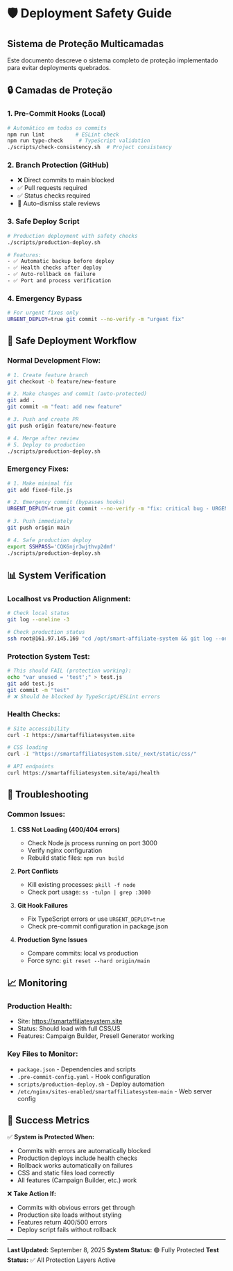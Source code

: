 # 🛡️ Deployment Safety Guide

## Sistema de Proteção Multicamadas

Este documento descreve o sistema completo de proteção implementado para evitar deployments quebrados.

## 🔒 Camadas de Proteção

### 1. Pre-Commit Hooks (Local)
```bash
# Automático em todos os commits
npm run lint          # ESLint check
npm run type-check     # TypeScript validation
./scripts/check-consistency.sh  # Project consistency
```

### 2. Branch Protection (GitHub)
- ❌ Direct commits to main blocked
- ✅ Pull requests required
- ✅ Status checks required
- 🔄 Auto-dismiss stale reviews

### 3. Safe Deploy Script
```bash
# Production deployment with safety checks
./scripts/production-deploy.sh

# Features:
- ✅ Automatic backup before deploy
- ✅ Health checks after deploy  
- ✅ Auto-rollback on failure
- ✅ Port and process verification
```

### 4. Emergency Bypass
```bash
# For urgent fixes only
URGENT_DEPLOY=true git commit --no-verify -m "urgent fix"
```

## 🚀 Safe Deployment Workflow

### Normal Development Flow:
```bash
# 1. Create feature branch
git checkout -b feature/new-feature

# 2. Make changes and commit (auto-protected)
git add .
git commit -m "feat: add new feature"

# 3. Push and create PR
git push origin feature/new-feature

# 4. Merge after review
# 5. Deploy to production
./scripts/production-deploy.sh
```

### Emergency Fixes:
```bash
# 1. Make minimal fix
git add fixed-file.js

# 2. Emergency commit (bypasses hooks)
URGENT_DEPLOY=true git commit --no-verify -m "fix: critical bug - URGENT"

# 3. Push immediately
git push origin main

# 4. Safe production deploy
export SSHPASS='CQK6njr3wjthvp2dmf'
./scripts/production-deploy.sh
```

## 📊 System Verification

### Localhost vs Production Alignment:
```bash
# Check local status
git log --oneline -3

# Check production status  
ssh root@161.97.145.169 "cd /opt/smart-affiliate-system && git log --oneline -3"
```

### Protection System Test:
```bash
# This should FAIL (protection working):
echo "var unused = 'test';" > test.js
git add test.js
git commit -m "test"
# ❌ Should be blocked by TypeScript/ESLint errors
```

### Health Checks:
```bash
# Site accessibility
curl -I https://smartaffiliatesystem.site

# CSS loading
curl -I "https://smartaffiliatesystem.site/_next/static/css/"

# API endpoints
curl https://smartaffiliatesystem.site/api/health
```

## 🔧 Troubleshooting

### Common Issues:

1. **CSS Not Loading (400/404 errors)**
   - Check Node.js process running on port 3000
   - Verify nginx configuration
   - Rebuild static files: `npm run build`

2. **Port Conflicts**
   - Kill existing processes: `pkill -f node`
   - Check port usage: `ss -tulpn | grep :3000`

3. **Git Hook Failures**
   - Fix TypeScript errors or use `URGENT_DEPLOY=true`
   - Check pre-commit configuration in package.json

4. **Production Sync Issues**
   - Compare commits: local vs production
   - Force sync: `git reset --hard origin/main`

## 📈 Monitoring

### Production Health:
- Site: https://smartaffiliatesystem.site
- Status: Should load with full CSS/JS
- Features: Campaign Builder, Presell Generator working

### Key Files to Monitor:
- `package.json` - Dependencies and scripts
- `.pre-commit-config.yaml` - Hook configuration  
- `scripts/production-deploy.sh` - Deploy automation
- `/etc/nginx/sites-enabled/smartaffiliatesystem-main` - Web server config

## 🎯 Success Metrics

✅ **System is Protected When:**
- Commits with errors are automatically blocked
- Production deploys include health checks
- Rollback works automatically on failures
- CSS and static files load correctly
- All features (Campaign Builder, etc.) work

❌ **Take Action If:**
- Commits with obvious errors get through
- Production site loads without styling  
- Features return 400/500 errors
- Deploy script fails without rollback

---

**Last Updated:** September 8, 2025
**System Status:** 🟢 Fully Protected
**Test Status:** ✅ All Protection Layers Active